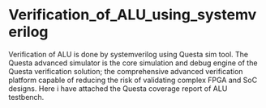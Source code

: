 # Verification_of_ALU_using_systemverilog
Verification of ALU is done by systemverilog using Questa sim tool.
The Questa advanced simulator is the core simulation and debug engine of the Questa verification solution; the comprehensive advanced verification platform capable of reducing the risk of validating complex FPGA and SoC designs.
Here i have attached the Questa coverage report of ALU testbench.


